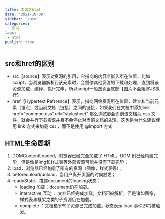 ```yaml
---
title: 面试之html
date: '2021-10-09'
sidebar: 'auto'
categories:
 - 面试
tags:
 - html
publish: true
---
```


##  src和href的区别
- src【source】表示对资源的引用，它指向的内容会嵌入所在位置，比如script，当浏览器解析到该元素时，会暂停其他资源的下载和处理，直到将该资源加载、编译、执行完毕，所以script一般放页面底部【图片不会阻塞JS执行】
- href【Hypertext Reference】表示，指向网络资源所在位置，建立和当前元素（锚点）或当前文档（链接）之间的链接，如果我们在文档中添加link href="common.css" rel="stylesheet" 那么浏览器会识别该文档为 css 文件，就会并行下载资源并且不会停止对当前文档的处理。这也是为什么建议使用 link 方式来加载 css ，而不是使用 @import 方式

## HTML生命周期
1. DOMContentLoaded，浏览器已经完全加载了 HTML，DOM 树已经构建完毕，但是像是img和样式表等外部资源可能并没有下载完毕；
2. load，浏览器已经加载了所有的资源（图像，样式表等）；
3. beforeunload/unload，当用户离开页面的时候触发；
4. readyState，描述document的loading状态；
    - loading 加载：document仍在加载。
    - interactive 互动 ： 文档已经完成加载，文档已被解析，但是诸如图像，样式表和框架之类的子资源仍在加载。
    - complete ：文档和所有子资源已完成加载。状态表示 load 事件即将被触发。

